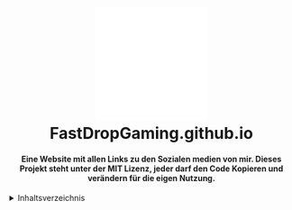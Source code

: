 
<h1 align="center">
  <br>
  <img src="assets/img/logo-w.png" alt="Markdownify" width="200">
  <br>
  FastDropGaming.github.io
  <br>
</h1>

<h4 align="center">Eine Website mit allen Links zu den Sozialen medien von mir. Dieses Projekt steht unter der MIT Lizenz, jeder darf den Code Kopieren und verändern für die eigen Nutzung.</h4>

<details>
  <summary>Inhaltsverzeichnis</summary>
  <ol>
    <li>
      <a href="#über">Über das Projekt</a>
      <ul>
        <li><a href="#gebaut">Gebaut mit</a></li>
      </ul>
    </li>
    <li>
      <a href="#getting-started">Getting Started</a>
      <ul>
        <li><a href="#prerequisites">Prerequisites</a></li>
        <li><a href="#installation">Installation</a></li>
      </ul>
    </li>
    <li><a href="#usage">Usage</a></li>
    <li><a href="#roadmap">Roadmap</a></li>
    <li><a href="#contributing">Contributing</a></li>
    <li><a href="#license">License</a></li>
    <li><a href="#contact">Contact</a></li>
    <li><a href="#acknowledgments">Acknowledgments</a></li>
  </ol>
</details>